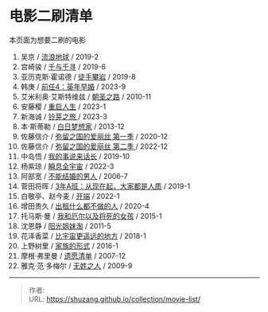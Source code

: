 # 电影二刷清单


本页面为想要二刷的电影

1. 吴京 / [流浪地球](https://movie.douban.com/subject/26266893/) / 2019-2
2. 宫崎骏 / [千与千寻](https://movie.douban.com/subject/1291561/) / 2019-6
3. 亚历克斯·霍诺德 / [徒手攀岩](https://movie.douban.com/subject/30167509/) / 2019-8
4. 韩庚 / [前任4：英年早婚](https://movie.douban.com/subject/35358443/) / 2023-9
5. 艾米利奥·艾斯特维兹 / [朝圣之路](https://movie.douban.com/subject/3750104/) / 2010-11
6. 安藤樱 / [重启人生](https://movie.douban.com/subject/36156235/) / 2023-1
7. 新海诚 / [铃芽之旅 ](https://movie.douban.com/subject/35371261/) / 2023-3
8. 本·斯蒂勒 / [白日梦想家](https://movie.douban.com/subject/2133323/) / 2013-12
9. 佐藤信介 / [弥留之国的爱丽丝 第一季](https://movie.douban.com/subject/34477588/) / 2020-12
10. 佐藤信介 / [弥留之国的爱丽丝 第二季 ](https://movie.douban.com/subject/35300122/) / 2022-12
11. 中岛悟 / [我的事说来话长](https://movie.douban.com/subject/34670642/) / 2019-10
12. 杨紫琼 / [瞬息全宇宙](https://movie.douban.com/subject/30314848/) / 2022-3
13. 阿部宽 / [不能结婚的男人](https://movie.douban.com/subject/2160933/) / 2006-7
14. 菅田将晖 / [3年A班：从现在起，大家都是人质](https://movie.douban.com/subject/30377729/) / 2019-1
15. 白敬亭、赵今麦 / [开端](https://movie.douban.com/subject/35332289/) / 2022-1
16. 增田贵久 / [出租什么都不做的人](https://movie.douban.com/subject/34964116/) / 2020-4
17. 托马斯·曼 / [我和厄尔以及将死的女孩](https://movie.douban.com/subject/24325923/) / 2015-1
18. 沈恩静 / [阳光姐妹淘](https://movie.douban.com/subject/4917726/) / 2011-5
19. 花泽香菜 / [比宇宙更遥远的地方](https://movie.douban.com/subject/27080661/) / 2018-1
20. 上野树里 / [家族的形式](https://movie.douban.com/subject/26663070/) / 2016-1
21. 摩根·弗里曼 / [遗愿清单](https://movie.douban.com/subject/1867345/) / 2007-12
22. 雅克·范·多梅尔 / [无姓之人](https://movie.douban.com/subject/2076181/) / 2009-9



---

> 作者:   
> URL: https://shuzang.github.io/collection/movie-list/  

